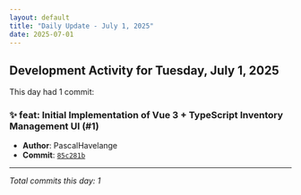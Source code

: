 ```yaml
---
layout: default
title: "Daily Update - July 1, 2025"
date: 2025-07-01
---
```


<!-- commits-count: 1 -->

## Development Activity for Tuesday, July 1, 2025

This day had 1 commit:

### ✨ feat: Initial Implementation of Vue 3 + TypeScript Inventory Management UI (#1)

- **Author**: PascalHavelange
- **Commit**: [`85c281b`](https://github.com/your-org/inventory-management-ui/commit/85c281b11ad67c84ae942bb26b9d013141fe6bc0)


---

*Total commits this day: 1*
